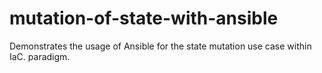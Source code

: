 # mutation-of-state-with-ansible
Demonstrates the usage of Ansible for the state mutation use case within IaC. paradigm.

